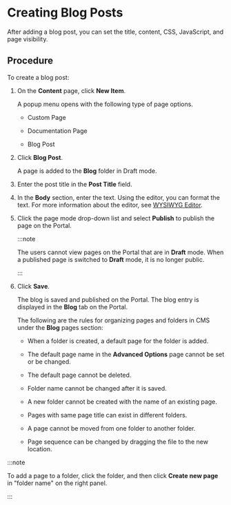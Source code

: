 ﻿---
sidebar_position: 4
---

# Creating Blog Posts

<head>
  <meta name="guidename" content="API Management"/>
  <meta name="context" content="GUID-ec43e39b-c1ae-4595-ba05-e5f6d98bcf33"/>
</head>

After adding a blog post, you can set the title, content, CSS, JavaScript, and page visibility. 

## Procedure

To create a blog post: 

1. On the **Content** page, click **New Item**. 

   A popup menu opens with the following type of page options. 

   - Custom Page 

   - Documentation Page 

   - Blog Post 

2. Click **Blog Post**.

   A page is added to the **Blog** folder in Draft mode. 

3. Enter the post title in the **Post Title** field. 

4. In the **Body** section, enter the text. Using the editor, you can format the text. For more information about the editor, see [WYSIWYG Editor](../WYSIWYGeditor/WYSIWYG_editor.md). 

5. Click the page mode drop-down list and select **Publish** to publish the page on the Portal. 

   :::note
   
   The users cannot view pages on the Portal that are in **Draft** mode. When a published page is switched to **Draft** mode, it is no longer public.

   ::: 

6. Click **Save**. 

   The blog is saved and published on the Portal. The blog entry is displayed in the **Blog** tab on the Portal. 

   The following are the rules for organizing pages and folders in CMS under the **Blog** pages section: 

   - When a folder is created, a default page for the folder is added.

   - The default page name in the **Advanced Options** page cannot be set or be changed. 

   - The default page cannot be deleted. 

   - Folder name cannot be changed after it is saved. 

   - A new folder cannot be created with the name of an existing page. 

   - Pages with same page title can exist in different folders. 

   - A page cannot be moved from one folder to another folder. 

   - Page sequence can be changed by dragging the file to the new location. 

:::note

To add a page to a folder, click the folder, and then click **Create new page** in "folder name" on the right panel. 

:::
